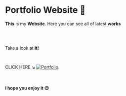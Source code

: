 # **Portfolio Website** 📱


**This** is my **Website**. Here you can see all of latest **works** 

<br />
<br />

Take a look at **it!** 

<br/>

CLICK HERE ↘
[![Portfolio](https://user-images.githubusercontent.com/94147847/150810368-af9c1e12-65ae-4698-bf1e-b596003083d6.png)](https://bumboobee.github.io/PersonalWebsite/).

<br />

#### **I hope you enjoy it 😉**



